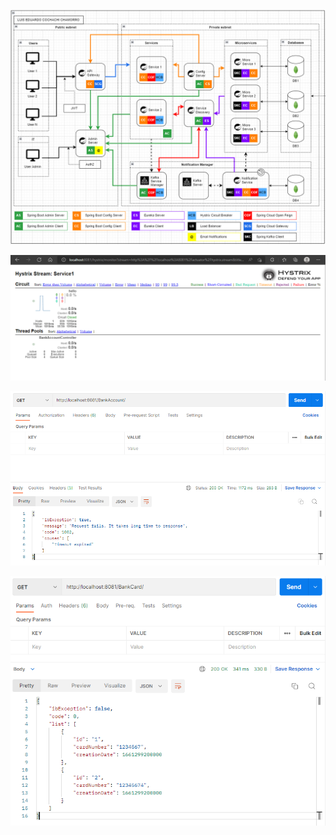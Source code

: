 ![img](https://github.com/cochachyLE-Dev/ProyectoBancoS1-Service1/blob/main/Diagram-Arquitecture.PNG)

![img](https://github.com/cochachyLE-Dev/ProyectoBancoS1-Service1/blob/main/Service1-Hystrix-Stream.PNG)

![img](https://github.com/cochachyLE-Dev/ProyectoBancoS1-Service1/blob/main/Service1-Hystrix-Stream-Postman-2.PNG)

![img](https://github.com/cochachyLE-Dev/ProyectoBancoS1-Service1/blob/main/Service1-Hystrix-Stream-Postman-3.PNG)